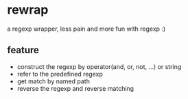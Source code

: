 # rewrap

a regexp wrapper, less pain and more fun with regexp :)

## feature

* construct the regexp by operator(and, or, not, ...) or string
* refer to the predefined regexp
* get match by named path
* reverse the regexp and reverse matching
